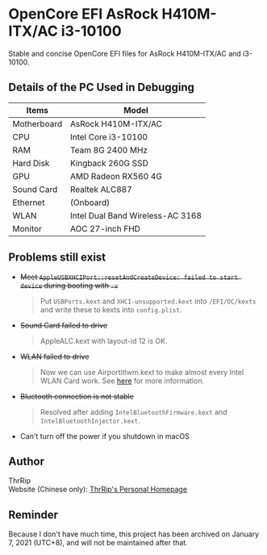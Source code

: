 # OpenCore EFI AsRock H410M-ITX/AC i3-10100

 Stable and concise OpenCore EFI files for AsRock H410M-ITX/AC and i3-10100.



## Details of the PC Used in Debugging

| Items       | Model               |
| ----------- | ------------------- |
| Motherboard | AsRock H410M-ITX/AC |
| CPU         | Intel Core i3-10100 |
| RAM         | Team 8G 2400 MHz    |
| Hard Disk   | Kingback 260G SSD   |
| GPU         | AMD Radeon RX560 4G |
| Sound Card  | Realtek ALC887      |
| Ethernet    | (Onboard)           |
| WLAN        | Intel Dual Band Wireless-AC 3168 |
| Monitor     | AOC 27-inch FHD     |

## Problems still exist
- ~~Meet `AppleUSBXHCIPort::resetAndCreateDevice: failed to start device` during booting with `-v`~~
  > Put `USBPorts.kext` and `XHCI-unsupported.kext` into `/EFI/OC/kexts` and write these to kexts into `config.plist`.
- ~~Sound Card failed to drive~~
  > AppleALC.kext with layout-id 12 is OK.
- ~~WLAN failed to drive~~
  > Now we can use Airportitlwm.kext to make almost every Intel WLAN Card work. See [here](https://openintelwireless.github.io/itlwm/Installation.html#airportitlwm) for more information.
- ~~Bluetooth connection is not stable~~
  > Resolved after adding `IntelBluetoothFirmware.kext` and `IntelBluetoothInjector.kext`.
- Can't turn off the power if you shutdown in macOS

## Author
ThrRip  
Website (Chinese only): [ThrRip's Personal Homepage](https://thrrip.space)

## Reminder
Because I don't have much time, this project has been archived on January 7, 2021 (UTC+8), and will not be maintained after that.
